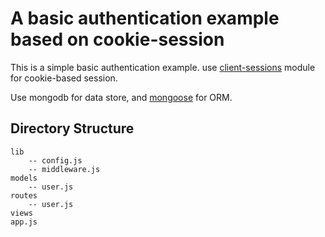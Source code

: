 # A basic authentication example based on cookie-session

This is a simple basic authentication example. use [client-sessions](https://github.com/mozilla/node-client-sessions) module for cookie-based session.

Use mongodb for data store, and [mongoose](http://mongoosejs.com/) for ORM.

## Directory Structure
    lib
        -- config.js
        -- middleware.js
    models
        -- user.js
    routes
        -- user.js
    views
    app.js


